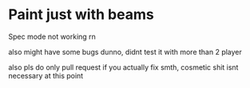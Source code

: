 # Paint just with beams

Spec mode not working rn

also might have some bugs dunno, didnt test it with more than 2 player

also pls do only pull request if you actually fix smth, cosmetic shit isnt necessary at this point
